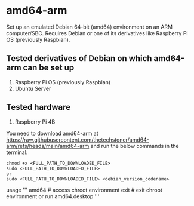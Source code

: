 # amd64-arm
Set up an emulated Debian 64-bit (amd64) environment on an ARM computer/SBC. Requires Debian or one of its derivatives like Raspberry Pi OS (previously Raspbian).

## Tested derivatives of Debian on which amd64-arm can be set up

1. Raspberry Pi OS (previously Raspbian)
2. Ubuntu Server

## Tested hardware

1. Raspberry Pi 4B

You need to download amd64-arm at https://raw.githubusercontent.com/thetechstoner/amd64-arm/refs/heads/main/amd64-arm and run the below commands in the terminal:

```
chmod +x <FULL_PATH_TO_DOWNLOADED_FILE>
sudo <FULL_PATH_TO_DOWNLOADED_FILE>
or
sudo <FULL_PATH_TO_DOWNLOADED_FILE> <debian_version_codename>
```
usage
'''
amd64 # access chroot environment
exit # exit chroot environment
or run amd64.desktop
'''